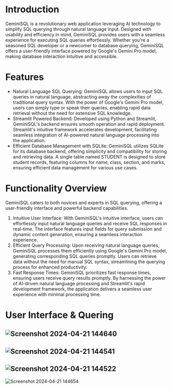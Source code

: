 # Introduction
GeminiSQL is a revolutionary web application leveraging AI technology to simplify SQL querying through natural language input. Designed with usability and efficiency in mind, GeminiSQL provides users with a seamless experience for executing SQL queries effortlessly. Whether you're a seasoned SQL developer or a newcomer to database querying, GeminiSQL offers a user-friendly interface powered by Google's Gemini Pro model, making database interaction intuitive and accessible.

# Features

+ Natural Language SQL Querying: GeminiSQL allows users to input SQL queries in natural language, abstracting away the complexities of traditional query syntax. With the power of Google's Gemini Pro model, users can simply type or speak their queries, enabling rapid data retrieval without the need for extensive SQL knowledge.
+ Streamlit Powered Backend: Developed using Python and Streamlit, GeminiSQL's backend ensures smooth operation and rapid deployment. Streamlit's intuitive framework accelerates development, facilitating seamless integration of AI-powered natural language processing into the application.
+ Efficient Database Management with SQLite: GeminiSQL utilizes SQLite for its database backend, offering simplicity and compatibility for storing and retrieving data. A single table named STUDENT is designed to store student records, featuring columns for name, class, section, and marks, ensuring efficient data management for various use cases.
# Functionality Overview
GeminiSQL caters to both novices and experts in SQL querying, offering a user-friendly interface and powerful backend capabilities.

1. Intuitive User Interface:
With GeminiSQL's intuitive interface, users can effortlessly input natural language queries and receive SQL responses in real-time. The interface features input fields for query submission and dynamic content generation, ensuring a seamless interaction experience.
2. Efficient Query Processing:
Upon receiving natural language queries, GeminiSQL processes them efficiently using Google's Gemini Pro model, generating corresponding SQL queries promptly. Users can retrieve data without the need for manual SQL syntax, streamlining the querying process for enhanced productivity.
3. Fast Response Times:
GeminiSQL prioritizes fast response times, ensuring users receive query results promptly. By harnessing the power of AI-driven natural language processing and Streamlit's rapid development framework, the application delivers a seamless user experience with minimal processing time.

# User Interface & Quering
![Screenshot 2024-04-21 144640](https://github.com/CipJusCodin/Query-To-SQL-Using-GenAI/assets/112339466/0ef0136a-0d17-4513-9fb4-aa609a9d4001)
------
![Screenshot 2024-04-21 144541](https://github.com/CipJusCodin/Query-To-SQL-Using-GenAI/assets/112339466/079f6aed-c728-4ebc-9776-4e5b60bf5ed0)
------
![Screenshot 2024-04-21 144522](https://github.com/CipJusCodin/Query-To-SQL-Using-GenAI/assets/112339466/26c8185e-aac7-445c-afc7-5580a335f6dd)
------
![Screenshot 2024-04-21 144654](https://github.com/CipJusCodin/Query-To-SQL-Using-GenAI/assets/112339466/9e026647-84e8-406e-8d8d-347137587884)
